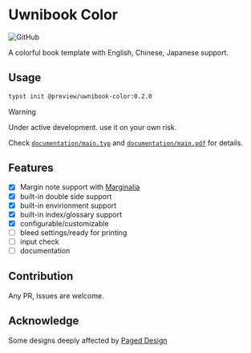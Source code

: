 # Uwnibook Color
![GitHub](https://img.shields.io/badge/github-%23121011.svg?style=for-the-badge&logo=github&logoColor=white)

A colorful book template with English, Chinese, Japanese support.

## Usage
```sh
typst init @preview/uwnibook-color:0.2.0
```
> [!WARNING]
> Under active development. use it on your own risk.

Check [`documentation/main.typ`](https://github.com/uwni/uwnibook-color/blob/main/documentation/main.typ) and [`documentation/main.pdf`](https://github.com/uwni/uwnibook-color/blob/main/documentation/main.pdf) for details.

## Features
- [x] Margin note support with [Marginalia](https://github.com/nleanba/typst-marginalia)
- [x] built-in double side support
- [x] built-in envirionment support
- [x] built-in index/glossary support
- [x] configurable/customizable
- [ ] bleed settings/ready for printing
- [ ] input check
- [ ] documentation

## Contribution
Any PR, Issues are welcome.

## Acknowledge
Some designs deeply affected by [Paged Design](https://github.com/electricbookworks/paged-design#readme)
